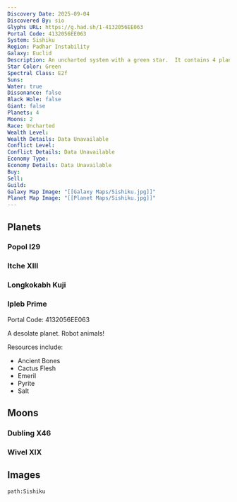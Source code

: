 ```yaml
---
Discovery Date: 2025-09-04
Discovered By: sio
Glyphs URL: https://g.had.sh/1-4132056EE063
Portal Code: 4132056EE063
System: Sishiku
Region: Padhar Instability
Galaxy: Euclid
Description: An uncharted system with a green star.  It contains 4 planets and 2 moons. Planet Ipleb Prime has robot animals.
Star Color: Green
Spectral Class: E2f
Suns:
Water: true
Dissonance: false
Black Hole: false
Giant: false
Planets: 4
Moons: 2
Race: Uncharted
Wealth Level:
Wealth Details: Data Unavailable
Conflict Level:
Conflict Details: Data Unavailable
Economy Type:
Economy Details: Data Unavailable
Buy:
Sell:
Guild:
Galaxy Map Image: "[[Galaxy Maps/Sishiku.jpg]]"
Planet Map Image: "[[Planet Maps/Sishiku.jpg]]"
---
```


## Planets

### Popol I29

### Itche XIII

### Longkokabh Kuji

### Ipleb Prime
Portal Code: 4132056EE063

A desolate planet. Robot animals!

Resources include: 
- Ancient Bones
- Cactus Flesh
- Emeril
- Pyrite
- Salt

## Moons

### Dubling X46

### Wivel XIX


## Images

```query
path:Sishiku
```
